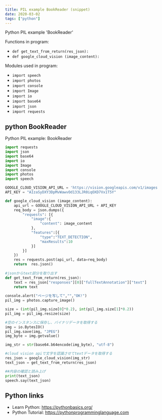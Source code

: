 ```yaml
---
title: PIL example BookReader (snippet)
date: 2020-03-02
tags: ["python"]
---
```

Python PIL example 'BookReader'

Functions in program: 
* `def get_text_from_return(res_json):`
* `def google_cloud_vision (image_content):`

Modules used in program: 
* `import speech`
* `import photos`
* `import console`
* `import Image`
* `import io`
* `import base64`
* `import json`
* `import requests`

## python BookReader

Python PIL example: BookReader

```python
import requests
import json
import base64
import io
import Image
import console
import photos
import speech

GOOGLE_CLOUD_VISION_API_URL = 'https://vision.googleapis.com/v1/images:annotate?key='
API_KEY = "AIzaSyDXY3DpMvWawvOd133LJR0iqOXD7Vx1T5Y"

def google_cloud_vision (image_content):
	api_url = GOOGLE_CLOUD_VISION_API_URL + API_KEY
	req_body = json.dumps({
		"requests": [{
			"image":{
				"content": image_content
			},
			"features":[{
				"type":"TEXT_DETECTION",
				"maxResults":10
			}]
		}]
	})
	res = requests.post(api_url, data=req_body)
	return  res.json()
	
#jsonからtext部分を取り出す
def get_text_from_return(res_json):
	text = res_json["responses"][0]["fullTextAnnotation"]["text"]
	return text
	
console.alert("ページを写して","","OK!")
pil_img = photos.capture_image()

size = (int(pil_img.size[0]*0.2), int(pil_img.size[1]*0.2))
pil_img = pil_img.resize(size)

#空のインスタンスに保存し、バイナリデータを取得する
img = io.BytesIO()
pil_img.save(img, "JPEG")
img_byte = img.getvalue()

img_str = str(base64.b64encode(img_byte), "utf-8")

#cloud vision apiで文字を認識させてtextデータを取得する
res_json = google_cloud_vision(img_str)
text_json = get_text_from_return(res_json)

##内容の確認と読み上げ
print(text_json)
speech.say(text_json)


```

## Python links

- Learn Python: https://pythonbasics.org/
- Python Tutorial: https://pythonprogramminglanguage.com
